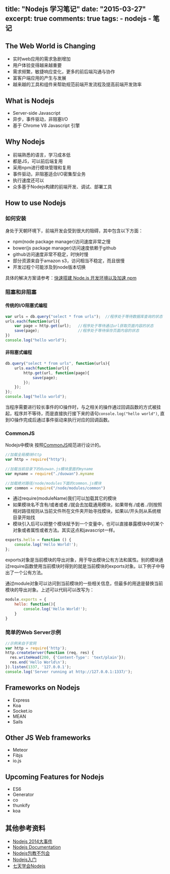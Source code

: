 title: "Nodejs 学习笔记"
date: "2015-03-27"
excerpt: true
comments: true
tags:
    - nodejs
    - 笔记
---

## The Web World is Changing

*   实时web应用的需求急剧增加
*   用户体验变得越来越重要
*   需求频繁，敏捷响应变化，更多的前后端沟通与协作
*   富客户端应用的产生与发展
*   越来越的工具和组件来帮助规范前端开发流程及提高前端开发效率

## What is Nodejs

*   Server-side Javascript
*   异步，事件驱动，非阻塞I/O
*   基于 Chrome V8 Javascript 引擎

## Why Nodejs

*   前端熟悉的语言，学习成本低
*   都是JS，可以前后端复用
*   采用npm进行模块管理和复用
*   事件驱动，非阻塞适合I/O密集型业务
*   执行速度还可以
*   众多基于Nodejs构建的前端开发、调试、部署工具

<!-- more -->

## How to use Nodejs

### 如何安装

身处于天朝环境下，前端开发会受到很大的阻碍，其中包含以下方面：

*   npm(node package manager)访问速度非常之慢
*   bower(js package manager)访问速度依赖于github
*   github访问速度非常不稳定，时快时慢
*   部分资源来自于amazon s3，访问相当不稳定，而且很慢
*   开发过程个可能涉及到node版本切换

具体的解决方案请参考：[快速搭建 Node.js 开发环境以及加速 npm](https://cnodejs.org/topic/5338c5db7cbade005b023c98)

### 阻塞和非阻塞

#### 传统的I/O阻塞式编程

```javascript
var urls = db.query("select * from urls");  //程序处于等待数据库查询的状态
urls.each(function(url){
    var page = http.get(url);   //程序处于等待通过url获取页面内容的状态
    save(page);                 //程序处于等待保存页面内容的状态
})
console.log("hello world");
```

#### 非阻塞式编程

```javascript
db.query("select * from urls", function(urls){
    urls.each(function(url){
        http.get(url, function(page){
            save(page);
        });
    });
});
console.log("hello world");
```

当程序需要进行较长事件的IO操作时，与之相关的操作通过回调函数的方式被挂起，程序并不等待，而是直接执行接下来的语句`console.log("hello world")`, 直到IO操作完成后通过事件驱动来执行对应的回调函数。

### CommonJS

Nodejs中模块 按照[CommonJS](http://www.commonjs.org/specs/)规范进行设计的。

```javascript
//加载全局模块http  
var http = require("http");  
  
//加载当前目录下的duowan.js模块里面的myname  
var myname = require("./duowan").myname  
  
//加载绝对路径/node/modules下面的common.js模块  
var common = require("/node/modules/common")  
```

*   通过require(moduleName)我们可以加载其它的模块
*   如果模块名不含有/或者或者./就会去加载通用模块，如果带有./或者../则按照相对路径规则从当前文件所在文件夹开始寻找模块，如果以/开头则从系统根目录开始找
*   模块引入后可以把整个模块赋予到一个变量中，也可以直接暴露模块中的某个对象或者属性或者方法。其实这点和javascript一样。

```javascript
exports.hello = function () {
    console.log('Hello World!');
};
```

exports对象是当前模块的导出对象，用于导出模块公有方法和属性。别的模块通过require函数使用当前模块时得到的就是当前模块的exports对象。以下例子中导出了一个公有方法。

通过module对象可以访问到当前模块的一些相关信息，但最多的用途是替换当前模块的导出对象。上述可以代码可以改写为：

```javascript
module.exports = {
    hello: function(){
        console.log('Hello World!');
    }
}
```

### 简单的Web Server示例

```javascript
//示例来自于官网
var http = require('http');
http.createServer(function (req, res) {
  res.writeHead(200, {'Content-Type': 'text/plain'});
  res.end('Hello World\n');
}).listen(1337, '127.0.0.1');
console.log('Server running at http://127.0.0.1:1337/');
```

## Frameworks on Nodejs

*   Express
*   Koa
*   Socket.io
*   MEAN
*   Sails

## Other JS Web frameworks

*   Meteor
*   Fibjs
*   io.js

## Upcoming Features for Nodejs

*   ES6
*   Generator
*   co
*   thunkify
*   koa

## 其他参考资料

*   [Nodejs 2014大事件](http://blog.rednode.cn/year-2014-of-node-js/)
*   [Nodejs Documentation](http://nodejs.org/documentation/)
*   [Nodejs包教不包会](https://github.com/alsotang/node-lessons)
*   [Nodejs入门](http://www.nodebeginner.org/index-zh-cn.html)
*   [七天学会Nodejs](http://nqdeng.github.io/7-days-nodejs/)